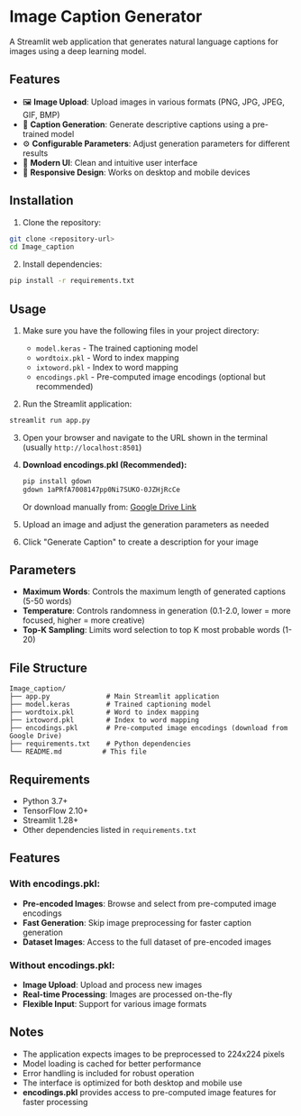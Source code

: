 # Image Caption Generator

A Streamlit web application that generates natural language captions for images using a deep learning model.

## Features

- 🖼️ **Image Upload**: Upload images in various formats (PNG, JPG, JPEG, GIF, BMP)
- 🎯 **Caption Generation**: Generate descriptive captions using a pre-trained model
- ⚙️ **Configurable Parameters**: Adjust generation parameters for different results
- 🎨 **Modern UI**: Clean and intuitive user interface
- 📱 **Responsive Design**: Works on desktop and mobile devices

## Installation

1. Clone the repository:
```bash
git clone <repository-url>
cd Image_caption
```

2. Install dependencies:
```bash
pip install -r requirements.txt
```

## Usage

1. Make sure you have the following files in your project directory:
   - `model.keras` - The trained captioning model
   - `wordtoix.pkl` - Word to index mapping
   - `ixtoword.pkl` - Index to word mapping
   - `encodings.pkl` - Pre-computed image encodings (optional but recommended)

2. Run the Streamlit application:
```bash
streamlit run app.py
```

3. Open your browser and navigate to the URL shown in the terminal (usually `http://localhost:8501`)

4. **Download encodings.pkl (Recommended):**
   ```bash
   pip install gdown
   gdown 1aPRfA7008147pp0Ni7SUKO-0JZHjRcCe
   ```
   Or download manually from: [Google Drive Link](https://drive.google.com/file/d/1aPRfA7008147pp0Ni7SUKO-0JZHjRcCe/view?usp=drive_link)

5. Upload an image and adjust the generation parameters as needed

6. Click "Generate Caption" to create a description for your image

## Parameters

- **Maximum Words**: Controls the maximum length of generated captions (5-50 words)
- **Temperature**: Controls randomness in generation (0.1-2.0, lower = more focused, higher = more creative)
- **Top-K Sampling**: Limits word selection to top K most probable words (1-20)

## File Structure

```
Image_caption/
├── app.py              # Main Streamlit application
├── model.keras         # Trained captioning model
├── wordtoix.pkl        # Word to index mapping
├── ixtoword.pkl        # Index to word mapping
├── encodings.pkl       # Pre-computed image encodings (download from Google Drive)
├── requirements.txt    # Python dependencies
└── README.md          # This file
```

## Requirements

- Python 3.7+
- TensorFlow 2.10+
- Streamlit 1.28+
- Other dependencies listed in `requirements.txt`

## Features

### With encodings.pkl:
- **Pre-encoded Images**: Browse and select from pre-computed image encodings
- **Fast Generation**: Skip image preprocessing for faster caption generation
- **Dataset Images**: Access to the full dataset of pre-encoded images

### Without encodings.pkl:
- **Image Upload**: Upload and process new images
- **Real-time Processing**: Images are processed on-the-fly
- **Flexible Input**: Support for various image formats

## Notes

- The application expects images to be preprocessed to 224x224 pixels
- Model loading is cached for better performance
- Error handling is included for robust operation
- The interface is optimized for both desktop and mobile use
- **encodings.pkl** provides access to pre-computed image features for faster processing